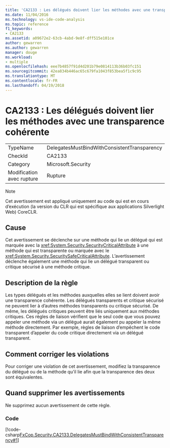 ```yaml
---
title: 'CA2133 : Les délégués doivent lier les méthodes avec une transparence cohérente'
ms.date: 11/04/2016
ms.technology: vs-ide-code-analysis
ms.topic: reference
f1_keywords:
- CA2133
ms.assetid: a09672e2-63cb-4abd-9e8f-dff515e101ce
author: gewarren
ms.author: gewarren
manager: douge
ms.workload:
- multiple
ms.openlocfilehash: eee7b4857f91d4d201b79e0814113b36b03fc151
ms.sourcegitcommit: 42ea834b446ac65c679fa1043f853bea5f1c9c95
ms.translationtype: MT
ms.contentlocale: fr-FR
ms.lasthandoff: 04/19/2018
---
```

# <a name="ca2133-delegates-must-bind-to-methods-with-consistent-transparency"></a>CA2133 : Les délégués doivent lier les méthodes avec une transparence cohérente
|||
|-|-|
|TypeName|DelegatesMustBindWithConsistentTransparency|
|CheckId|CA2133|
|Category|Microsoft.Security|
|Modification avec rupture|Rupture|

> [!NOTE]
>  Cet avertissement est appliqué uniquement au code qui est en cours d’exécution (la version du CLR qui est spécifique aux applications Silverlight Web) CoreCLR.

## <a name="cause"></a>Cause
 Cet avertissement se déclenche sur une méthode qui lie un délégué qui est marquée avec la <xref:System.Security.SecurityCriticalAttribute> à une méthode qui est transparente ou marquée avec le <xref:System.Security.SecuritySafeCriticalAttribute>. L’avertissement déclenche également une méthode qui lie un délégué transparent ou critique sécurisé à une méthode critique.

## <a name="rule-description"></a>Description de la règle
 Les types délégués et les méthodes auxquelles elles se lient doivent avoir une transparence cohérente. Les délégués transparents et critique sécurisé ne peuvent lier à d’autres méthodes transparents ou critique sécurisé. De même, les délégués critiques peuvent être liés uniquement aux méthodes critiques. Ces règles de liaison vérifient que le seul code que vous pouvez appeler une méthode via un délégué aurait également pu appeler la même méthode directement. Par exemple, règles de liaison d’empêchent le code transparent d’appeler du code critique directement via un délégué transparent.

## <a name="how-to-fix-violations"></a>Comment corriger les violations
 Pour corriger une violation de cet avertissement, modifiez la transparence du délégué ou de la méthode qu’il lie afin que la transparence des deux sont équivalentes.

## <a name="when-to-suppress-warnings"></a>Quand supprimer les avertissements
 Ne supprimez aucun avertissement de cette règle.

### <a name="code"></a>Code
 [!code-csharp[FxCop.Security.CA2133.DelegatesMustBindWithConsistentTransparency#1](../code-quality/codesnippet/CSharp/ca2133-delegates-must-bind-to-methods-with-consistent-transparency_1.cs)]